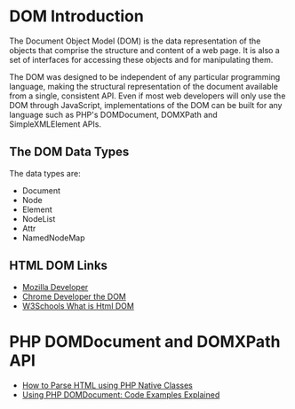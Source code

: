 # DOM Introduction
The Document Object Model (DOM) is the data representation of the objects that comprise the structure and content of a web page. It is also a set of
interfaces for accessing these objects and for manipulating them. 

The DOM was designed to be independent of any particular programming language, making
the structural representation of the document available from a single, consistent API. Even if most web developers will only use the DOM through JavaScript,
implementations of the DOM can be built for any language such as PHP's DOMDocument, DOMXPath and SimpleXMLElement APIs.

## The DOM Data Types

The data types are:

* Document 
* Node
* Element
* NodeList
* Attr 
* NamedNodeMap

## HTML DOM Links
* [Mozilla Developer](https://developer.mozilla.org/en-US/docs/Web/API/Document_Object_Model)
* [Chrome Developer the DOM](https://developer.chrome.com/docs/devtools/dom/)
* [W3Schools What is Html DOM](https://www.w3schools.com/whatis/whatis_htmldom.asp)

# PHP DOMDocument and DOMXPath API
* [How to Parse HTML using PHP Native Classes](https://codingreflections.com/blog/php-parse-html)
* [Using PHP DOMDocument: Code Examples Explained](https://www.bitdegree.org/learn/php-domdocument)
